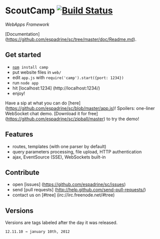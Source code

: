 # ScoutCamp [![Build Status](https://img.shields.io/travis/espadrine/sc.svg)](https://travis-ci.org/espadrine/sc)

*WebApps Framework*

[Documentation] (https://github.com/espadrine/sc/tree/master/doc/Readme.md).

## Get started

- <code>[npm](http://nodejs.org) install camp</code>
- put website files in `web/`
- edit `app.js` with `require('camp').start({port: 1234})`
- run `node app`
- hit [localhost:1234] (http://localhost:1234/)
- enjoy!

Have a sip at what you can do [here] (https://github.com/espadrine/sc/blob/master/app.js)!
Spoilers: one-liner WebSocket chat demo.
[Download it for free] (https://github.com/espadrine/sc/zipball/master) to try
the demo!

## Features

- routes, templates (with one parser by default)
- query parameters processing, file upload, HTTP authentication
- ajax, EventSource (SSE), WebSockets built-in

## Contribute

- open [issues] (https://github.com/espadrine/sc/issues)
- send [pull requests] (http://help.github.com/send-pull-requests/)
- contact us on [#tree] (irc://irc.freenode.net/#tree)

## Versions

Versions are tags labeled after the day it was released.

    12.11.10 → january 10th, 2012

